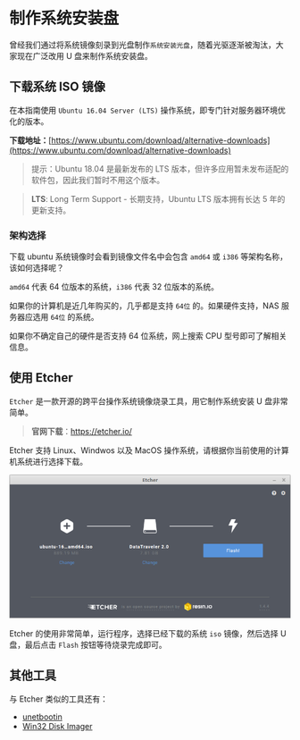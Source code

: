 # 制作系统安装盘

曾经我们通过将系统镜像刻录到光盘制作`系统安装光盘`，随着光驱逐渐被淘汰，大家现在广泛改用 U 盘来制作系统安装盘。

## 下载系统 ISO 镜像

在本指南使用 `Ubuntu 16.04 Server (LTS)` 操作系统，即专门针对服务器环境优化的版本。

**下载地址：**[https://www.ubuntu.com/download/alternative-downloads](https://www.ubuntu.com/download/alternative-downloads)

> 提示：Ubuntu 18.04 是最新发布的 LTS 版本，但许多应用暂未发布适配的软件包，因此我们暂时不用这个版本。

> **LTS**: Long Term Support - 长期支持，Ubuntu LTS 版本拥有长达 5 年的更新支持。

### 架构选择

下载 ubuntu 系统镜像时会看到镜像文件名中会包含 `amd64` 或 `i386` 等架构名称，该如何选择呢？

`amd64` 代表 64 位版本的系统，`i386` 代表
32 位版本的系统。

如果你的计算机是近几年购买的，几乎都是支持 `64位` 的。如果硬件支持，NAS 服务器应选用 `64位` 的系统。

如果你不确定自己的硬件是否支持 64 位系统，网上搜索 CPU 型号即可了解相关信息。

## 使用 Etcher

`Etcher` 是一款开源的跨平台操作系统镜像烧录工具，用它制作系统安装 U 盘非常简单。

> **官网下载**：https://etcher.io/

Etcher 支持 Linux、Windwos 以及 MacOS 操作系统，请根据你当前使用的计算机系统进行选择下载。

![Etcher](img/etcher.png)

Etcher 的使用非常简单，运行程序，选择已经下载的系统 `iso` 镜像，然后选择 U 盘，最后点击 `Flash` 按钮等待烧录完成即可。

## 其他工具

与 Etcher 类似的工具还有：

- [unetbootin](https://unetbootin.github.io/)
- [Win32 Disk Imager](https://sourceforge.net/projects/win32diskimager/)